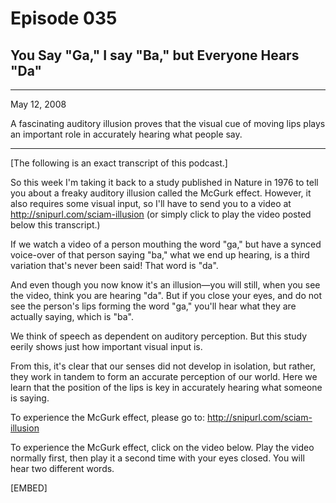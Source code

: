 # Episode 035

## You Say "Ga," I say "Ba," but Everyone Hears "Da"

---

May 12, 2008

A fascinating auditory illusion proves that the visual cue of moving lips plays an important role in accurately hearing what people say.

---

[The following is an exact transcript of this podcast.]

So this week I'm taking it back to a study published in Nature in 1976 to tell you about a freaky auditory illusion called the McGurk effect. However, it also requires some visual input, so I'll have to send you to a video at http://snipurl.com/sciam-illusion (or simply click to play the video posted below this transcript.)

If we watch a video of a person mouthing the word "ga," but have a synced voice-over of that person saying "ba," what we end up hearing, is a third variation that's never been said! That word is "da".

And even though you now know it's an illusion—you will still, when you see the video, think you are hearing "da". But if you close your eyes, and do not see the person's lips forming the word "ga," you'll hear what they are actually saying, which is "ba".

We think of speech as dependent on auditory perception. But this study eerily shows just how important visual input is.

From this, it's clear that our senses did not develop in isolation, but rather, they work in tandem to form an accurate perception of our world. Here we learn that the position of the lips is key in accurately hearing what someone is saying.

To experience the McGurk effect, please go to: http://snipurl.com/sciam-illusion

To experience the McGurk effect, click on the video below. Play the video normally first, then play it a second time with your eyes closed. You will hear two different words.

[EMBED]

